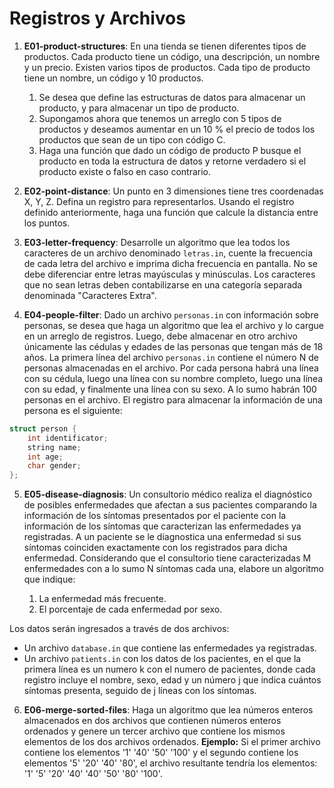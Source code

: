 # Registros y Archivos

1) **E01-product-structures**: En una tienda se tienen diferentes tipos de productos. Cada producto tiene un código, una descripción, un nombre y un precio. Existen varios tipos de productos. Cada tipo de producto tiene un nombre, un código y 10 productos.

	1. Se desea que define las estructuras de datos para almacenar un producto, y para almacenar un tipo de producto.
	2. Supongamos ahora que tenemos un arreglo con 5 tipos de productos y deseamos aumentar en un 10 % el precio de todos los productos que sean de un tipo con código C. 
	3. Haga una función que dado un código de producto P busque el producto en toda la estructura de datos y retorne verdadero si el producto existe o falso en caso contrario.

2) **E02-point-distance**: Un punto en 3 dimensiones tiene tres coordenadas X, Y, Z. Defina un registro para representarlos. Usando el registro definido anteriormente, haga una función que calcule la distancia entre los puntos.

3) **E03-letter-frequency**: Desarrolle un algoritmo que lea todos los caracteres de un archivo denominado `letras.in`, cuente la frecuencia de cada letra del archivo e imprima dicha frecuencia en pantalla. No se debe diferenciar entre letras mayúsculas y minúsculas. Los caracteres que no sean letras deben contabilizarse en una categoría separada denominada "Caracteres Extra".

4) **E04-people-filter**: Dado un archivo `personas.in` con información sobre personas, se desea que haga un algoritmo que lea el archivo y lo cargue en un arreglo de registros. Luego, debe almacenar en otro archivo únicamente las cédulas y edades de las personas que tengan más de 18 años. La primera línea del archivo `personas.in` contiene el número N de personas almacenadas en el archivo. Por cada persona habrá una línea con su cédula, luego una línea con su nombre completo, luego una línea con su edad, y finalmente una línea con su sexo. A lo sumo habrán 100 personas en el archivo. El registro para almacenar la información de una persona es el siguiente:

``` c++
struct person {
	int identificator;
	string name;
	int age;
	char gender;
};
```

5) **E05-disease-diagnosis**: Un consultorio médico realiza el diagnóstico de posibles enfermedades que afectan a sus pacientes comparando la información de los síntomas presentados por el paciente con la información de los síntomas que caracterizan las enfermedades ya registradas. A un paciente se le diagnostica una enfermedad si sus síntomas coinciden exactamente con los registrados para dicha enfermedad. Considerando que el consultorio tiene caracterizadas M enfermedades con a lo sumo N síntomas cada una, elabore un algoritmo que indique:

	1. La enfermedad más frecuente.
	2. El porcentaje de cada enfermedad por sexo.

Los datos serán ingresados a través de dos archivos:

- Un archivo `database.in` que contiene las enfermedades ya registradas.
- Un archivo `patients.in` con los datos de los pacientes, en el que la primera línea es un numero k con el numero de pacientes, donde cada registro incluye el nombre, sexo, edad y un número j que indica cuántos síntomas presenta, seguido de j líneas con los síntomas.
	
6) **E06-merge-sorted-files**: Haga un algoritmo que lea números enteros almacenados en dos archivos que contienen números enteros ordenados y genere un tercer archivo que contiene los mismos elementos de los dos archivos ordenados. **Ejemplo:** Si el primer archivo contiene los elementos '1' '40' '50' '100' y el segundo contiene los elementos '5' '20' '40' '80', el archivo resultante tendría los elementos: '1' '5' '20' '40' '40' '50' '80' '100'.

